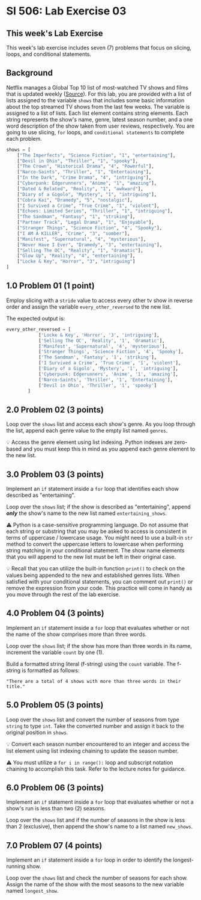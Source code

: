 # SI 506: Lab Exercise 03

## This week's Lab Exercise

This week's lab exercise includes seven (7) problems that focus on slicing, loops, and conditional statements.

## Background
Netflix manages a Global Top 10 list of most-watched TV shows and films that is updated weekly ([Source](https://top10.netflix.com/tv)). For this lab, you are provided with a list of lists assigned to the variable `shows` that includes some basic information about the top streamed TV shows from the last few weeks. The variable is assigned to a list of lists. Each list element contains string elements. Each string represents the show's name, genre, latest season number, and a one word description of the show taken from user reviews, respectively. You are going to use slicing, `for` loops, and `conditional statements` to complete each problem.

```python
shows = [
    ["The Imperfects", "Science Fiction", "1", "entertaining"],
    ["Devil in Ohio", "Thriller", "1", "spooky"],
    ["The Crown", "Historical Drama", "4", "Powerful"],
    ["Narco-Saints", "Thriller", "1", "Entertaining"],
    ["In the Dark", "Crime Drama", "4", "intriguing"],
    ["Cyberpunk: Edgerunners", "Anime", "1", "amazing"],
    ["Dated & Related", "Reality", "1", "awkward"],
    ["Diary of a Gigolo", "Mystery", "1", "intriguing"],
    ["Cobra Kai", "Dramedy", "5", "nostalgic"],
    ["I Survived a Crime", "True Crime", "1", "violent"],
    ["Echoes: Limited Series", "Thriller", "1", "intriguing"],
    ["The Sandman", "Fantasy", "1", "striking"],
    ["Partner Track", "Legal Drama", "1", "Enjoyable"],
    ["Stranger Things", "Science Fiction", "4", "Spooky"],
    ["I AM A KILLER", "Crime", "3", "somber"],
    ["Manifest", "Supernatural", "4", "mysterious"],
    ["Never Have I Ever", "Dramedy", "3", "entertaining"],
    ["Selling The OC", "Reality", "1", "dramatic"],
    ["Glow Up", "Reality", "4", "entertaining"],
    ["Locke & Key", "Horror", "3", "intriguing"]
]
```
## 1.0 Problem 01 (1 point)
Employ slicing with a `stride` value to access every other tv show in reverse order and assign the variable `every_other_reversed` to the new list.

The expected output is:
```python
every_other_reversed = [
            ['Locke & Key', 'Horror', '3', 'intriguing'],
            ['Selling The OC', 'Reality', '1', 'dramatic'],
            ['Manifest', 'Supernatural', '4', 'mysterious'],
            ['Stranger Things', 'Science Fiction', '4', 'Spooky'],
            ['The Sandman', 'Fantasy', '1', 'striking'],
            ['I Survived a Crime', 'True Crime', '1', 'violent'],
            ['Diary of a Gigolo', 'Mystery', '1', 'intriguing'],
            ['Cyberpunk: Edgerunners', 'Anime', '1', 'amazing'],
            ['Narco-Saints', 'Thriller', '1', 'Entertaining'],
            ['Devil in Ohio', 'Thriller', '1', 'spooky']
        ]
```

## 2.0 Problem 02 (3 points)

Loop over the `shows` list and access each show's genre. As you loop through the list, append each genre value to the empty list named `genres`.

:bulb: Access the genre element using list indexing. Python indexes are zero-based and you must keep this in mind as you append each genre element to the new list.

## 3.0 Problem 03 (3 points)

Implement an `if` statement inside a `for` loop that identifies each show described as "entertaining".

Loop over the `shows` list; if the show is described as "entertaining", append **_only_** the show's name to the new list named `entertaining_shows`.

:warning: Python is a case-sensitive programming language. Do not assume that each string or substring that you may be asked to access is consistent in terms of uppercase / lowercase usage. You might need to use a built-in `str` method to convert the uppercase letters to lowercase when performing string matching in your conditional statement. The show name elements that you will append to the new list must be left in their original case.

:bulb: Recall that you can utilize the built-in function `print()` to check on the values being appended to the new and established genres lists. When satisfied with your conditional statements, you can comment out `print()` or remove the expression from your code. This practice will come in handy as you move through the rest of the lab exercise.

## 4.0 Problem 04 (3 points)

Implement an `if` statement inside a `for` loop that evaluates whether or not the name of the show comprises more than three words.

Loop over the `shows` list; if the show has more than three words in its name, increment the variable `count` by one (1).

Build a formatted string literal (f-string) using the `count` variable. The f-string is formatted as follows:

```"There are a total of 4 shows with more than three words in their title."```

## 5.0 Problem 05 (3 points)

Loop over the `shows` list and convert the number of seasons from type `string` to type `int`. Take the converted number and assign it back to the original position in `shows`.

:bulb: Convert each season number encountered to an integer and access the list element using list indexing chaining to update the season number.

:warning: You must utilize a `for i in range():` loop and subscript notation chaining to accomplish this task. Refer to the lecture notes for guidance.

## 6.0 Problem 06 (3 points)

Implement an `if` statement inside a `for` loop that evaluates whether or not a show's run is less than two (2) seasons.

Loop over the `shows` list and if the number of seasons in the show is less than 2 (exclusive), then append the show's name to a list named `new_shows`.

## 7.0 Problem 07 (4 points)

Implement an `if` statement inside a `for` loop in order to identify the longest-running show.

Loop over the `shows` list and check the number of seasons for each show. Assign the name of the show with the most seasons to the new variable named `longest_show`.
